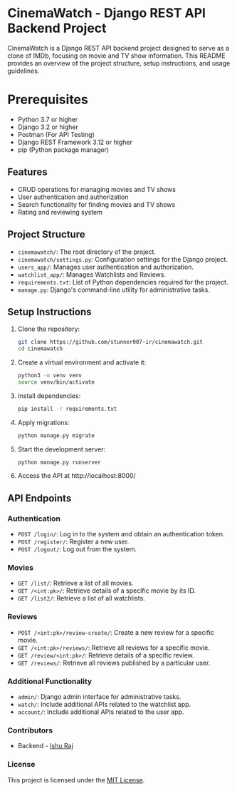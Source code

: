 # CinemaWatch - Django REST API Backend Project

CinemaWatch is a Django REST API backend project designed to serve as a clone of IMDb, focusing on movie and TV show information. This README provides an overview of the project structure, setup instructions, and usage guidelines.

# Prerequisites

- Python 3.7 or higher
- Django 3.2 or higher
- Postman (For API Testing)
- Django REST Framework 3.12 or higher
- pip (Python package manager)

## Features

- CRUD operations for managing movies and TV shows
- User authentication and authorization
- Search functionality for finding movies and TV shows
- Rating and reviewing system

## Project Structure

- `cinemawatch/`: The root directory of the project.
- `cinemawatch/settings.py`: Configuration settings for the Django project.
- `users_app/`: Manages user authentication and authorization.
- `watchlist_app/`: Manages Watchlists and Reviews.
- `requirements.txt`: List of Python dependencies required for the project.
- `manage.py`: Django's command-line utility for administrative tasks.

## Setup Instructions

1. Clone the repository:

   ```bash
   git clone https://github.com/stunner007-ir/cinemawatch.git
   cd cinemawatch

   ```

2. Create a virtual environment and activate it:

   ```bash
   python3 -m venv venv
   source venv/bin/activate

   ```

3. Install dependencies:

   ```bash
   pip install -r requirements.txt

   ```

4. Apply migrations:
   ```bash
   python manage.py migrate
   ```
5. Start the development server:

   ```bash
   python manage.py runserver

   ```

6. Access the API at http://localhost:8000/

## API Endpoints

### Authentication

- `POST /login/`: Log in to the system and obtain an authentication token.
- `POST /register/`: Register a new user.
- `POST /logout/`: Log out from the system.

### Movies

- `GET /list/`: Retrieve a list of all movies.
- `GET /<int:pk>/`: Retrieve details of a specific movie by its ID.
- `GET /list2/`: Retrieve a list of all watchlists.

### Reviews

- `POST /<int:pk>/review-create/`: Create a new review for a specific movie.
- `GET /<int:pk>/reviews/`: Retrieve all reviews for a specific movie.
- `GET /review/<int:pk>/`: Retrieve details of a specific review.
- `GET /reviews/`: Retrieve all reviews published by a particular user.

### Additional Functionality

- `admin/`: Django admin interface for administrative tasks.
- `watch/`: Include additional APIs related to the watchlist app.
- `account/`: Include additional APIs related to the user app.

### Contributors

- Backend - [Ishu Raj](https://github.com/stunner007-ir)
<!-- - [Contributor Name](https://github.com/contributor-username) -->

### License

This project is licensed under the [MIT License](LICENSE). 
